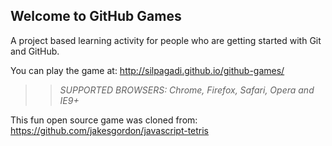 ## Welcome to GitHub Games

A project based learning activity for people who are getting started with Git and GitHub.

You can play the game at: http://silpagadi.github.io/github-games/

>> _*SUPPORTED BROWSERS*: Chrome, Firefox, Safari, Opera and IE9+_

This fun open source game was cloned from: https://github.com/jakesgordon/javascript-tetris
